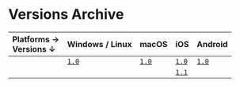 # **Versions Archive**

| **Platforms** →<br>**Versions** ↓ | Windows / Linux          | macOS                 | iOS                 | Android                 |
| :-------------------------------- | :----------------------- | :-------------------- | :------------------ | :---------------------- |
|                                   | [`1.0`][tdesktop-latest] | [`1.0`][macOS-latest] | [`1.0`][iOS-v1.0]   | [`1.0`][Android-latest] |
|                                   |                          |                       | [`1.1`][iOS-latest] |                         |

<!-- Telegram Desktop Versions (Windows / Linux) -->
[tdesktop-latest]: https://github.com/maximilionus/Telegram-Dark-Shell/releases/latest/download/DarkShell.tdesktop-theme (Windows/Linux Latest Release)
<!-- Telegram macOS Versions -->
[macOS-latest]: https://github.com/maximilionus/Telegram-Dark-Shell/releases/latest/download/DarkShell.palette (macOS Latest Release)
<!-- Telegram iOS Versions -->
[iOS-latest]: https://github.com/maximilionus/Telegram-Dark-Shell/releases/latest/download/DarkShell.tgios-theme (iOS Latest Release)
[iOS-v1.0]: https://github.com/maximilionus/Telegram-Dark-Shell/releases/download/build-160420200147/DarkShell.tgios-theme (iOS 1.0 Release)
<!-- Telegram Android Versions -->
[Android-latest]: https://github.com/maximilionus/Telegram-Dark-Shell/releases/latest/download/DarkShell.attheme (Android Latest Release)